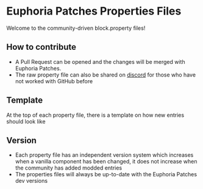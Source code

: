 # Euphoria Patches Properties Files
Welcome to the community-driven block.property files!
## How to contribute
- A Pull Request can be opened and the changes will be merged with Euphoria Patches.
- The raw property file can also be shared on [discord](https://discord.gg/5N45SAsC3X) for those who have not worked with GitHub before
## Template
At the top of each property file, there is a template on how new entries should look like
## Version
- Each property file has an independent version system which increases when a vanilla component has been changed, it does not increase when the community has added modded entries
- The properties files will always be up-to-date with the Euphoria Patches dev versions
